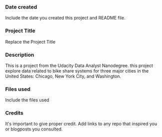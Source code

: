 ### Date created
Include the date you created this project and README file.

### Project Title
Replace the Project Title

### Description

This is a project from the Udacity Data Analyst Nanodegree. 
this project  explore data related to bike share systems for 
three major cities in the United States: Chicago, New York City, and Washington. 



### Files used
Include the files used

### Credits
It's important to give proper credit. Add links to any repo that inspired you or blogposts you consulted.

